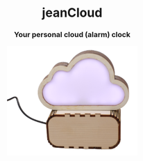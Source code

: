<p align="center">
<h1 align="center">jeanCloud</h1>
<h3 align="center">Your personal cloud (alarm) clock</h3>
</p>

<p align="center">
<img src="https://raw.githubusercontent.com/oberlab/jeanCloud/main/img/jean.png" width="300"/>

</p>
<br>
<br>
